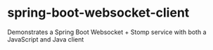 # spring-boot-websocket-client
Demonstrates a Spring Boot Websocket + Stomp service with both a JavaScript and Java client
